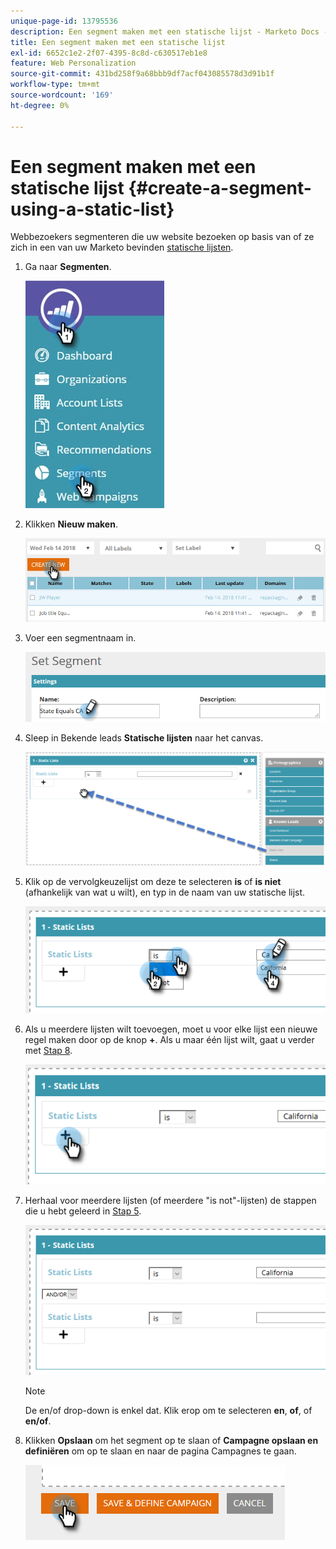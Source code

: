 ```yaml
---
unique-page-id: 13795536
description: Een segment maken met een statische lijst - Marketo Docs - Productdocumentatie
title: Een segment maken met een statische lijst
exl-id: 6652c1e2-2f07-4395-8c8d-c630517eb1e8
feature: Web Personalization
source-git-commit: 431bd258f9a68bbb9df7acf043085578d3d91b1f
workflow-type: tm+mt
source-wordcount: '169'
ht-degree: 0%

---
```


# Een segment maken met een statische lijst {#create-a-segment-using-a-static-list}

Webbezoekers segmenteren die uw website bezoeken op basis van of ze zich in een van uw Marketo bevinden [statische lijsten](/help/marketo/product-docs/core-marketo-concepts/smart-lists-and-static-lists/static-lists/understanding-static-lists.md).

1. Ga naar **Segmenten**.

   ![](assets/1.jpg)

1. Klikken **Nieuw maken**.

   ![](assets/two.png)

1. Voer een segmentnaam in.

   ![](assets/three.png)

1. Sleep in Bekende leads **Statische lijsten** naar het canvas.

   ![](assets/four-2.png)

1. Klik op de vervolgkeuzelijst om deze te selecteren **is** of **is niet** (afhankelijk van wat u wilt), en typ in de naam van uw statische lijst.

   ![](assets/five-2.png)

1. Als u meerdere lijsten wilt toevoegen, moet u voor elke lijst een nieuwe regel maken door op de knop **+**. Als u maar één lijst wilt, gaat u verder met [Stap 8](#eight).

   ![](assets/six-1.png)

1. Herhaal voor meerdere lijsten (of meerdere &quot;is not&quot;-lijsten) de stappen die u hebt geleerd in [Stap 5](#five).

   ![](assets/seven-2.png)

   >[!NOTE]
   >
   >De en/of drop-down is enkel dat. Klik erop om te selecteren **en**, **of**, of **en/of**.

1. Klikken **Opslaan** om het segment op te slaan of **Campagne opslaan en definiëren** om op te slaan en naar de pagina Campagnes te gaan.

   ![](assets/eight-1.png)

